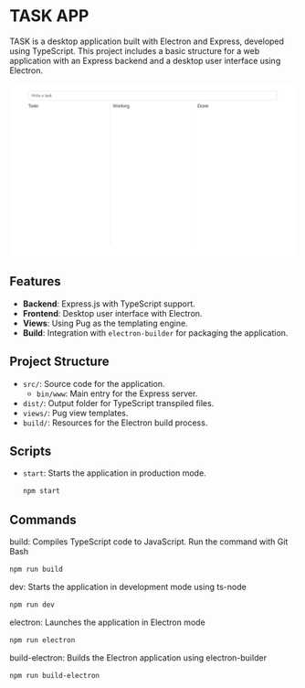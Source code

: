 # TASK APP

TASK is a desktop application built with Electron and Express, developed using TypeScript. This project includes a basic structure for a web application with an Express backend and a desktop user interface using Electron.

![tasks gif](./docs/tasks.gif)

## Features

- **Backend**: Express.js with TypeScript support.
- **Frontend**: Desktop user interface with Electron.
- **Views**: Using Pug as the templating engine.
- **Build**: Integration with `electron-builder` for packaging the application.

## Project Structure

- `src/`: Source code for the application.
  - `bin/www`: Main entry for the Express server.
- `dist/`: Output folder for TypeScript transpiled files.
- `views/`: Pug view templates.
- `build/`: Resources for the Electron build process.

## Scripts

- `start`: Starts the application in production mode.
  ```bash
  npm start

## Commands

build: Compiles TypeScript code to JavaScript. Run the command with Git Bash

````bash
npm run build
````

dev: Starts the application in development mode using ts-node

````bash
npm run dev
````

electron: Launches the application in Electron mode

````bash
npm run electron
````

build-electron: Builds the Electron application using electron-builder

````bash
npm run build-electron
````